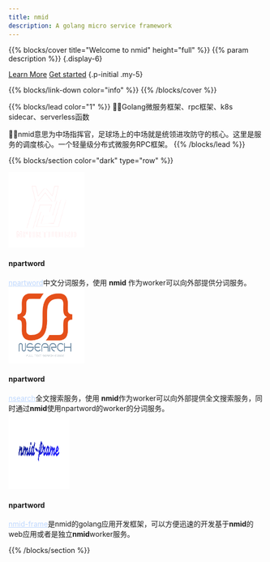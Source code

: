 ```yaml
---
title: nmid
description: A golang micro service framework
---
```


{{% blocks/cover title="Welcome to nmid" height="full" %}}
{{% param description %}}
{.display-6}

<a class="btn btn-lg btn-primary me-3" href="about/">Learn More</a>
<a class="btn btn-lg btn-secondary" href="https://github.com/HughNian/nmid/releases" target="_blank">Get started</a>
{.p-initial .my-5}

<!-- <span style="margin-top:25px;margin-bottom:15px">
<a class="github-button" href="https://github.com/HughNian/nmid" data-icon="octicon-star" data-size="large" data-show-count="true" aria-label="Star nmid">Star nmid</a>
<a class="github-button" href="https://github.com/HughNian/nmid-c" data-icon="octicon-star" data-size="large" data-show-count="true" aria-label="Star nmid-c">Star nmid-c</a>
<a class="github-button" href="https://github.com/HughNian/nmid-php-ext" data-icon="octicon-star" data-size="large" data-show-count="true" aria-label="Star nmid-php-ext">Star nmid-php-ext</a>
</span> -->


{{% blocks/link-down color="info" %}}
{{% /blocks/cover %}}

{{% blocks/lead color="1" %}}
👏👏Golang微服务框架、rpc框架、k8s sidecar、serverless函数  

🤟🤟nmid意思为中场指挥官，足球场上的中场就是统领进攻防守的核心。这里是服务的调度核心。一个轻量级分布式微服务RPC框架。 
{{% /blocks/lead %}}

{{% blocks/section color="dark" type="row" %}}


<div class="col-lg-4 mb-5 mb-lg-0 text-center">
    <div>
        <i><img src="npartword_logo-removebg.png" style="width:150px;height:150px"></i>
    </div>
    <h4 class="h3">
        npartword
    </h4>
    <div class="mb-0">
        <a href="https://github.com/HughNian/npartword" style="color:#bdd7fe">npartword</a>中文分词服务，使用 <b>nmid</b> 作为worker可以向外部提供分词服务。
    </div>
</div>

<div class="col-lg-4 mb-5 mb-lg-0 text-center">
    <div>
        <i><img src="nsearch_logo-removebg.png" style="width:150px;height:150px"></i>
    </div>
    <h4 class="h3">
        npartword
    </h4>
    <div class="mb-0">
        <a href="https://github.com/HughNian/nsearch" style="color:#bdd7fe">nsearch</a>全文搜索服务，使用 <b>nmid</b>作为worker可以向外部提供全文搜索服务，同时通过<b>nmid</b>使用npartword的worker的分词服务。
    </div>
</div>

<div class="col-lg-4 mb-5 mb-lg-0 text-center">
    <div>
        <i><img src="nmid-frame_logo-removebg.png" style="width:120px;height:150px"></i>
    </div>
    <h4 class="h3">
        npartword
    </h4>
    <div class="mb-0">
        <a href="https://github.com/nmid-team/goframe" style="color:#bdd7fe">nmid-frame</a>是nmid的golang应用开发框架，可以方便迅速的开发基于<b>nmid</b>的web应用或者是独立<b>nmid</b>worker服务。
    </div>
</div>

{{% /blocks/section %}}

